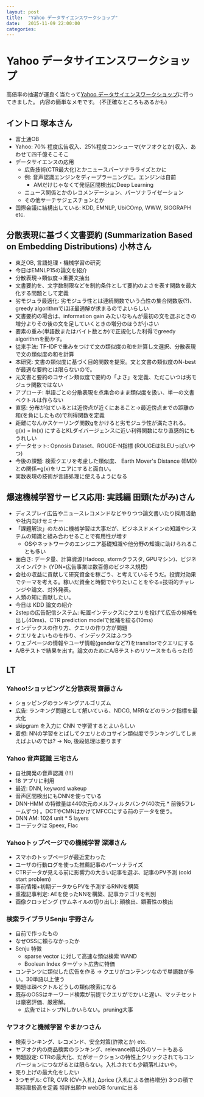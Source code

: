 ```yaml
---
layout: post
title:  "Yahoo データサイエンスワークショップ"
date:   2015-11-09 22:00:00
categories: 
---
```


# Yahoo データサイエンスワークショップ

高倍率の抽選が運良く当たって[Yahoo データサイエンスワークショップ](http://yahoo-ds-event.connpass.com/event/21903/)に行ってきました。
内容の簡単なメモです。 (不正確なところもあるかも)

## イントロ 塚本さん

- 富士通OB
- Yahoo: 70% 程度広告収入、25%程度コンシューマ(ヤフオクとか)収入、あわせて四千億そこそこ
- データサイエンスの応用
  - 広告技術(CTR最大化)とかニュースパーソナラライズとかに
  - 例: 音声認識エンジンをディープラーニングに。エンジンは自前
    - AMだけじゃなくて発話区間検出にDeep Learning
  - ニュース関係とかのレコメンデーション、パーソナライゼーション
  - その他サーチサジェスチョンとか
- 国際会議に結構出している: KDD, EMNLP, UbiCOmp, WWW, SIGGRAPH etc.

## 分散表現に基づく文書要約 (Summarization Based on Embedding Distributions) 小林さん

- 東芝OB, 言語処理・機械学習の研究
- 今日はEMNLP15の論文を紹介
- 分散表現->類似度->重要文抽出
- 文書要約を、文字数制限などを制約条件として要約のよさを表す関数を最大化する問題として定義
- 劣モジュラ最適化: 劣モジュラ性とは連続関数でいう凸性の集合関数版(?)、greedy algorithmでほぼ最適解が求まるのでよいらしい
- 文書要約の場合は、information gain みたいなもんが最初の文を選ぶときの増分よりその後の文を足していくときの増分のほうが小さい
- 要素の重み(単語数またはバイト数とか)で正規化した利得でgreedy algorithmを動かす。
- 従来手法: TF-IDFで重みをつけて文の類似度の和を計算し文選択、分散表現で文の類似度の和を計算
- 本研究: 文書の類似度に基づく目的関数を提案。文と文書の類似度のN-bestが最適な要約とは限らないので。
- 元文書と要約のコサイン類似度で要約の「よさ」を定義、ただこいつは劣モジュラ関数ではない
- アプローチ: 単語ごとの分散表現を点集合のまま類似度を扱い、単一の文書ベクトルは作らない
- 直感: 分布が似ているとは近傍点が近くにあること->最近傍点までの距離の和(を負にしたもの)で利得関数を定義
- 距離になんかスケーリング関数gをかけると劣モジュラ性が満たされる。g(x) = ln(x) にするとKLダイバージェンスに近い利得関数になり直感的にもうれしい
- データセット: Opnosis Dataset、ROUGE-N指標 (ROUGEはBLEUっぽいやつ)
- 今後の課題: 検索クエリを考慮した類似度、 Earth Mover's Distance (EMD)との関係=g(x)をリニアにすると面白い。
- 実数表現の技術が言語処理に使えるようになる

## 爆速機械学習サービス応用: 実践編 田頭(たがみ)さん

- ディスプレイ広告やニュースレコメンドなどやりつつ論文書いたり採用活動や社内向けセミナー
- 「課題解決」のために機械学習は大事だが、ビジネスドメインの知識やシステムの知識と組み合わせることで有用性が増す
  - OSやネットワークのエンジニア基礎知識や他分野の知識に助けられることも多い
- 面白さ: データ量、計算資源(Hadoop, stormクラスタ, GPUマシン)、ビジネスインパクト (YDN=広告事業は数百億のビジネス規模)
- 会社の収益に貢献して研究資金を稼ごう、と考えているそうだ。投資対効果でテーマを考える。稼いだ資金と時間でやりたいことをやる=技術的チャレンジや論文、対外発表。
- 人類の知に貢献したい。
- 今日は KDD 論文の紹介
- 2stepの広告配信システム: 転置インデックスにクエリを投げて広告の候補を出し(40ms)、CTR prediction modelで候補を絞る(10ms)
- インデックスの作り方、クエリの作り方が問題
- クエリをよいものを作り、インデックスはふつう
- ウェブページの情報やユーザ情報(genderなど?)をtransltorでクエリにする
- A/Bテストで結果を出す。論文のためにA/Bテストのリソースをもらった(!)

## LT
### Yahoo!ショッピングと分散表現 齋藤さん
- ショッピングのランキングアルゴリズム
- 広告: ランキング問題として解いている、NDCG, MRRなどのランク指標を最大化
- skipgram を入力に CNN で学習するとよいらしい
- 着想: NNの学習をとばしてクエリとのコサイン類似度でランキングしてしまえばよいのでは? -> No, 後段処理は要ります

### Yahoo 音声認識 三宅さん
- 自社開発の音声認識 (!!!)
- 18 アプリに利用
- 最近: DNN, keyword wakeup
- 音声区間検出にもDNNを使っている
- DNN-HMM の特徴量は440次元のメルフィルタバンク(40次元 * 前後5フレームずつ) 。DCTやCMNはかけてMFCCにする前のデータを使う。
- DNN AM: 1024 unit * 5 layers
- コーデックは Speex, Flac

### Yahooトップページでの機械学習 深澤さん
- スマホのトップページが最近変わった
- ユーザの行動ログを使った推薦記事のパーソナライズ
- CTRデータが見える前に影響力の大きい記事を選ぶ、記事のPV予測 (cold start problem)
- 事前情報+初期データからPVを予測するRNNを構築
- 重複記事判定: AEを使ったNNを構築、記事カテゴリを判別
- 画像クロッピング (サムネイルの切り出し): 顔検出、顕著性の検出

### 検索ライブラリSenju 宇野さん
- 自前で作ったもの
- なぜOSSに頼らなかったか
- Senju 特徴
  - sparse vector に対して高速な類似検索 WAND
  - Boolean Index ターゲット広告に特価
- コンテンツに類似した広告を作る -> クエリがコンテンツなので単語数が多い。30単語以上使う
- 問題は疎ベクトルどうしの類似検索になる
- 既存のOSSはキーワード検索が前提でクエリがでかいと遅い、マッチセットは厳密評価、厳密解。
  - 広告ではトップNしかいらない。pruning大事

### ヤフオクと機械学習 やまかつさん
- 検索ランキング、レコメンド、安全対策(詐欺とか) etc.
- ヤフオク内の商品検索のランキング、relevance順以外のソートもある
- 問題設定: CTRの最大化、だがオークションの特性上クリックされてもコンバージョンにつながるとは限らない。入札されても少額落札はいや。
- 売り上げの最大化をしたい
- 3つモデル: CTR, CVR (CV=入札), Δprice (入札による価格増分) 3つの積で期待取扱高を定義 特許出願中 webDB forumに出る
